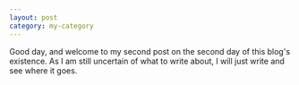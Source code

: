 ```yaml
---
layout: post
category: my-category
---
```


Good day, and welcome to my second post on the second day of this blog's existence. As I am still uncertain of what to write about, I will just write and see where it goes. 

